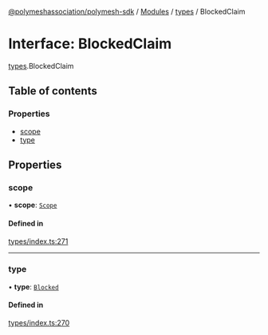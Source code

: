 [@polymeshassociation/polymesh-sdk](../README.md) / [Modules](../modules.md) / [types](../modules/types.md) / BlockedClaim

# Interface: BlockedClaim

[types](../modules/types.md).BlockedClaim

## Table of contents

### Properties

- [scope](types.BlockedClaim.md#scope)
- [type](types.BlockedClaim.md#type)

## Properties

### scope

• **scope**: [`Scope`](types.Scope.md)

#### Defined in

[types/index.ts:271](https://github.com/PolymathNetwork/polymesh-sdk/blob/31dfa0dc/src/types/index.ts#L271)

___

### type

• **type**: [`Blocked`](../enums/types.ClaimType.md#blocked)

#### Defined in

[types/index.ts:270](https://github.com/PolymathNetwork/polymesh-sdk/blob/31dfa0dc/src/types/index.ts#L270)

